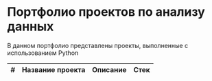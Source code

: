 # Портфолио проектов по анализу данных
В данном портфолио представлены проекты, выполненные с использованием Python

|#   |Название проекта             | Описание                      | Стек             |
|----|-----------------------------|-------------------------------|------------------|

